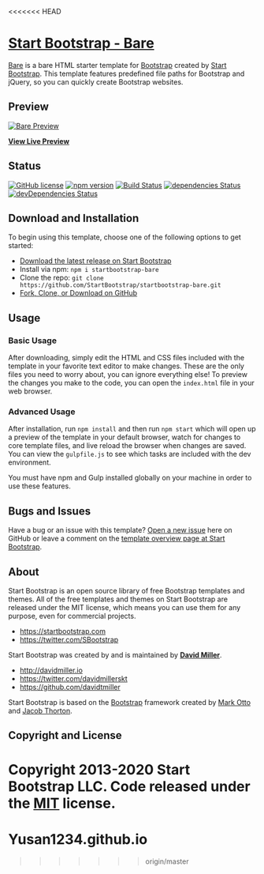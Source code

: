 <<<<<<< HEAD
# [Start Bootstrap - Bare](https://startbootstrap.com/templates/bare/)

[Bare](https://startbootstrap.com/templates/bare/) is a bare HTML starter template for [Bootstrap](https://getbootstrap.com/) created by [Start Bootstrap](https://startbootstrap.com/). This template features predefined file paths for Bootstrap and jQuery, so you can quickly create Bootstrap websites.

## Preview

[![Bare Preview](https://startbootstrap.com/assets/img/screenshots/templates/bare.png)](https://startbootstrap.github.io/startbootstrap-bare/)

**[View Live Preview](https://startbootstrap.github.io/startbootstrap-bare/)**

## Status

[![GitHub license](https://img.shields.io/badge/license-MIT-blue.svg)](https://raw.githubusercontent.com/StartBootstrap/startbootstrap-bare/master/LICENSE)
[![npm version](https://img.shields.io/npm/v/startbootstrap-bare.svg)](https://www.npmjs.com/package/startbootstrap-bare)
[![Build Status](https://travis-ci.org/StartBootstrap/startbootstrap-bare.svg?branch=master)](https://travis-ci.org/StartBootstrap/startbootstrap-bare)
[![dependencies Status](https://david-dm.org/StartBootstrap/startbootstrap-bare/status.svg)](https://david-dm.org/StartBootstrap/startbootstrap-bare)
[![devDependencies Status](https://david-dm.org/StartBootstrap/startbootstrap-bare/dev-status.svg)](https://david-dm.org/StartBootstrap/startbootstrap-bare?type=dev)

## Download and Installation

To begin using this template, choose one of the following options to get started:

* [Download the latest release on Start Bootstrap](https://startbootstrap.com/templates/bare/)
* Install via npm: `npm i startbootstrap-bare`
* Clone the repo: `git clone https://github.com/StartBootstrap/startbootstrap-bare.git`
* [Fork, Clone, or Download on GitHub](https://github.com/StartBootstrap/startbootstrap-bare)

## Usage

### Basic Usage

After downloading, simply edit the HTML and CSS files included with the template in your favorite text editor to make changes. These are the only files you need to worry about, you can ignore everything else! To preview the changes you make to the code, you can open the `index.html` file in your web browser.

### Advanced Usage

After installation, run `npm install` and then run `npm start` which will open up a preview of the template in your default browser, watch for changes to core template files, and live reload the browser when changes are saved. You can view the `gulpfile.js` to see which tasks are included with the dev environment.

You must have npm and Gulp installed globally on your machine in order to use these features.

## Bugs and Issues

Have a bug or an issue with this template? [Open a new issue](https://github.com/StartBootstrap/startbootstrap-bare/issues) here on GitHub or leave a comment on the [template overview page at Start Bootstrap](https://startbootstrap.com/templates/bare/).

## About

Start Bootstrap is an open source library of free Bootstrap templates and themes. All of the free templates and themes on Start Bootstrap are released under the MIT license, which means you can use them for any purpose, even for commercial projects.

* <https://startbootstrap.com>
* <https://twitter.com/SBootstrap>

Start Bootstrap was created by and is maintained by **[David Miller](http://davidmiller.io/)**.

* <http://davidmiller.io>
* <https://twitter.com/davidmillerskt>
* <https://github.com/davidtmiller>

Start Bootstrap is based on the [Bootstrap](https://getbootstrap.com/) framework created by [Mark Otto](https://twitter.com/mdo) and [Jacob Thorton](https://twitter.com/fat).

## Copyright and License

Copyright 2013-2020 Start Bootstrap LLC. Code released under the [MIT](https://github.com/StartBootstrap/startbootstrap-bare/blob/master/LICENSE) license.
=======
# Yusan1234.github.io
>>>>>>> origin/master
